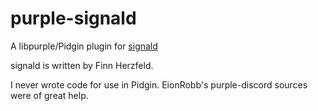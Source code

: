 # purple-signald

A libpurple/Pidgin plugin for [signald](https://git.callpipe.com/finn/signald) 

signald is written by Finn Herzfeld.

I never wrote code for use in Pidgin. EionRobb's purple-discord sources were of great help. 
